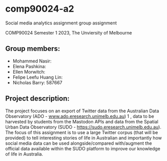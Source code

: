 # comp90024-a2
Social media analytics assignment group assignment

COMP90024 Semester 1 2023, The Unviersity of Melbourne

## Group members:
- Mohammed Nasir:
- Elena Pashkina:
- Ellen Morwitch:
- Felipe Leefu Huang Lin:
- Nicholas Barry: 587667

## Project description:

The project focuses on an export of Twitter data
from the Australian Data Observatory (ADO - www.ado.eresearch.unimelb.edu.au) 1 , data to be harvested by students from the Mastodon APIs and data from the Spatial Urban Data Observatory (SUDO - https://sudo.eresearch.unimelb.edu.au). The focus of this assignment is to use a large Twitter corpus (that will be provided) to tell interesting stories of life in Australian and importantly how social media data can be used alongside/compared with/augment the official data available within the SUDO platform to improve our knowledge of life in Australia.